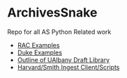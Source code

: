 # ArchivesSnake
Repo for all AS Python Related work

* [RAC Examples](RAC_links.md)
* [Duke Examples](Duke_links.md)
* [Outline of UAlbany Draft Library](ualbanyExample.md)
* [Harvard/Smith Ingest Client/Scripts](HarvardSmithLinks.md)
